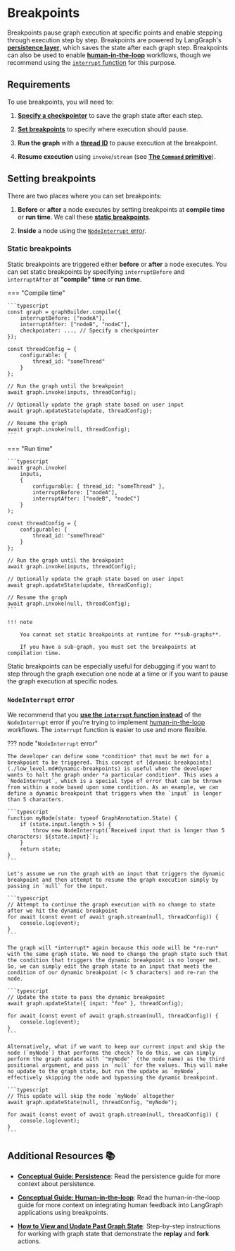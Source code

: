 # Breakpoints

Breakpoints pause graph execution at specific points and enable stepping through execution step by step. Breakpoints are powered by LangGraph's [**persistence layer**](./persistence.md), which saves the state after each graph step. Breakpoints can also be used to enable [**human-in-the-loop**](./human_in_the_loop.md) workflows, though we recommend using the [`interrupt` function](./human_in_the_loop.md#interrupt) for this purpose.

## Requirements

To use breakpoints, you will need to:

1. [**Specify a checkpointer**](persistence.md#checkpoints) to save the graph state after each step.

2. [**Set breakpoints**](#setting-breakpoints) to specify where execution should pause.

3. **Run the graph** with a [**thread ID**](./persistence.md#threads) to pause execution at the breakpoint.

4. **Resume execution** using `invoke`/`stream` (see [**The `Command` primitive**](./human_in_the_loop.md#the-command-primitive)).

## Setting breakpoints

There are two places where you can set breakpoints:

1. **Before** or **after** a node executes by setting breakpoints at **compile time** or **run time**. We call these [**static breakpoints**](#static-breakpoints).

2. **Inside** a node using the [`NodeInterrupt` error](#nodeinterrupt-error).

### Static breakpoints

Static breakpoints are triggered either **before** or **after** a node executes. You can set static breakpoints by specifying `interruptBefore` and `interruptAfter` at **"compile" time** or **run time**.

=== "Compile time"

    ```typescript
    const graph = graphBuilder.compile({
        interruptBefore: ["nodeA"],
        interruptAfter: ["nodeB", "nodeC"],
        checkpointer: ..., // Specify a checkpointer
    });

    const threadConfig = {
        configurable: {
            thread_id: "someThread"
        }
    };

    // Run the graph until the breakpoint
    await graph.invoke(inputs, threadConfig);

    // Optionally update the graph state based on user input
    await graph.updateState(update, threadConfig);

    // Resume the graph
    await graph.invoke(null, threadConfig);
    ```

=== "Run time"

    ```typescript
    await graph.invoke(
        inputs,
        { 
            configurable: { thread_id: "someThread" },
            interruptBefore: ["nodeA"],
            interruptAfter: ["nodeB", "nodeC"]
        }
    );

    const threadConfig = {
        configurable: {
            thread_id: "someThread"
        }
    };

    // Run the graph until the breakpoint
    await graph.invoke(inputs, threadConfig);

    // Optionally update the graph state based on user input
    await graph.updateState(update, threadConfig);

    // Resume the graph
    await graph.invoke(null, threadConfig);
    ```

    !!! note

        You cannot set static breakpoints at runtime for **sub-graphs**.

        If you have a sub-graph, you must set the breakpoints at compilation time.

Static breakpoints can be especially useful for debugging if you want to step through the graph execution one
node at a time or if you want to pause the graph execution at specific nodes.

### `NodeInterrupt` error

We recommend that you [**use the `interrupt` function instead**](#the-interrupt-function) of the `NodeInterrupt` error if you're trying to implement
[human-in-the-loop](./human_in_the_loop.md) workflows. The `interrupt` function is easier to use and more flexible.

??? node "`NodeInterrupt` error"

    The developer can define some *condition* that must be met for a breakpoint to be triggered. This concept of [dynamic breakpoints](./low_level.md#dynamic-breakpoints) is useful when the developer wants to halt the graph under *a particular condition*. This uses a `NodeInterrupt`, which is a special type of error that can be thrown from within a node based upon some condition. As an example, we can define a dynamic breakpoint that triggers when the `input` is longer than 5 characters.

    ```typescript
    function myNode(state: typeof GraphAnnotation.State) {
        if (state.input.length > 5) {
            throw new NodeInterrupt(`Received input that is longer than 5 characters: ${state.input}`);
        }
        return state;
    }
    ```

    Let's assume we run the graph with an input that triggers the dynamic breakpoint and then attempt to resume the graph execution simply by passing in `null` for the input.

    ```typescript
    // Attempt to continue the graph execution with no change to state after we hit the dynamic breakpoint 
    for await (const event of await graph.stream(null, threadConfig)) {
        console.log(event);
    }
    ```

    The graph will *interrupt* again because this node will be *re-run* with the same graph state. We need to change the graph state such that the condition that triggers the dynamic breakpoint is no longer met. So, we can simply edit the graph state to an input that meets the condition of our dynamic breakpoint (< 5 characters) and re-run the node.

    ```typescript
    // Update the state to pass the dynamic breakpoint
    await graph.updateState({ input: "foo" }, threadConfig);

    for await (const event of await graph.stream(null, threadConfig)) {
        console.log(event);
    }
    ```

    Alternatively, what if we want to keep our current input and skip the node (`myNode`) that performs the check? To do this, we can simply perform the graph update with `"myNode"` (the node name) as the third positional argument, and pass in `null` for the values. This will make no update to the graph state, but run the update as `myNode`, effectively skipping the node and bypassing the dynamic breakpoint.

    ```typescript
    // This update will skip the node `myNode` altogether
    await graph.updateState(null, threadConfig, "myNode");

    for await (const event of await graph.stream(null, threadConfig)) {
        console.log(event);
    }
    ```

## Additional Resources 📚

- [**Conceptual Guide: Persistence**](persistence.md): Read the persistence guide for more context about persistence.

- [**Conceptual Guide: Human-in-the-loop**](human_in_the_loop.md): Read the human-in-the-loop guide for more context on integrating human feedback into LangGraph applications using breakpoints.

- [**How to View and Update Past Graph State**](/langgraphjs/how-tos/time-travel): Step-by-step instructions for working with graph state that demonstrate the **replay** and **fork** actions.
